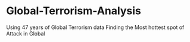# Global-Terrorism-Analysis
Using 47 years of Global Terrorism data Finding the Most hottest spot of Attack in Global

